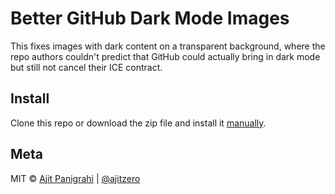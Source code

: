 # Better GitHub Dark Mode Images

This fixes images with dark content on a transparent background, where the repo authors couldn't predict that GitHub could actually bring in dark mode but still not cancel their ICE contract.

## Install

Clone this repo or download the zip file and install it [manually](http://superuser.com/a/247654/6877).

## Meta

MIT © [Ajit Panigrahi](https://ajitpanigrahi.com) | [@ajitzero](https://twitter.com/ajitzero)
